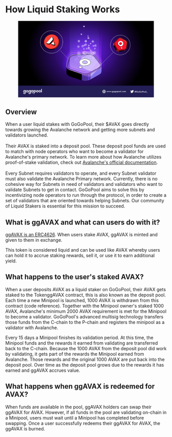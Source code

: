 # How Liquid Staking Works

<figure><img src="../../.gitbook/assets/liquid_staking_illu.png" alt=""><figcaption></figcaption></figure>

## Overview

When a user liquid stakes with GoGoPool, their $AVAX goes directly towards growing the Avalanche network and getting more subnets and validators launched.\
\
Their AVAX is staked into a deposit pool. These deposit pool funds are used to match with node operators who want to become a validator for Avalanche's primary network. To learn more about how Avalanche utilizes proof-of-stake validation, check out [Avalanche's official documentation](https://www.avax.network/proof-of-stake-pos).\
\
Every Subnet requires validators to operate, and every Subnet validator must also validate the Avalanche Primary network. Currently, there is no cohesive way for Subnets in need of validators and validators who want to validate Subnets to get in contact. GoGoPool aims to solve this by incentivizing node operators to run through the protocol, in order to create a set of validators that are oriented towards helping Subnets. Our community of Liquid Stakers is essential for this mission to succeed.

## What is ggAVAX and what can users do with it?

[ggAVAX is an ERC4626](../../gogopooldesign/ggpavax-via-erc-4626.md). When users stake AVAX, ggAVAX is minted and given to them in exchange.&#x20;

This token is considered liquid and can be used like AVAX whereby users can hold it to accrue staking rewards, sell it, or use it to earn additional yield.&#x20;

## What happens to the user's staked AVAX?

When a user deposits AVAX as a liquid staker on GoGoPool, their AVAX gets staked to the TokenggAVAX contract, this is also known as the deposit pool. Each time a new Minipool is launched, 1000 AVAX is withdrawn from this contract (code reference). Together with the Minipool owner's staked 1000 AVAX, Avalanche's minimum 2000 AVAX requirement is met for the Minipool to become a validator. GoGoPool's advanced multisig technology transfers those funds from the C-chain to the P-chain and registers the minipool as a validator with Avalanche.

Every 15 days a Minipool finishes its validation period. At this time, the Minipool funds and the rewards it earned from validating are transferred back to the C-chain. Because the 1000 AVAX  from the deposit pool did work by validating, it gets part of the rewards the Minipool earned from Avalanche. Those rewards and the original 1000 AVAX are put back into the deposit pool. Over time as the deposit pool grows due to the rewards it has earned and ggAVAX accrues value.

## What happens when ggAVAX is redeemed for AVAX?

When funds are available in the pool, ggAVAX holders can swap their ggAVAX for AVAX. However, if all funds in the pool are validating on-chain in a Minipool, users must wait until a Minipool has completed before swapping. Once a user successfully redeems their ggAVAX for AVAX, the ggAVAX is burned.

